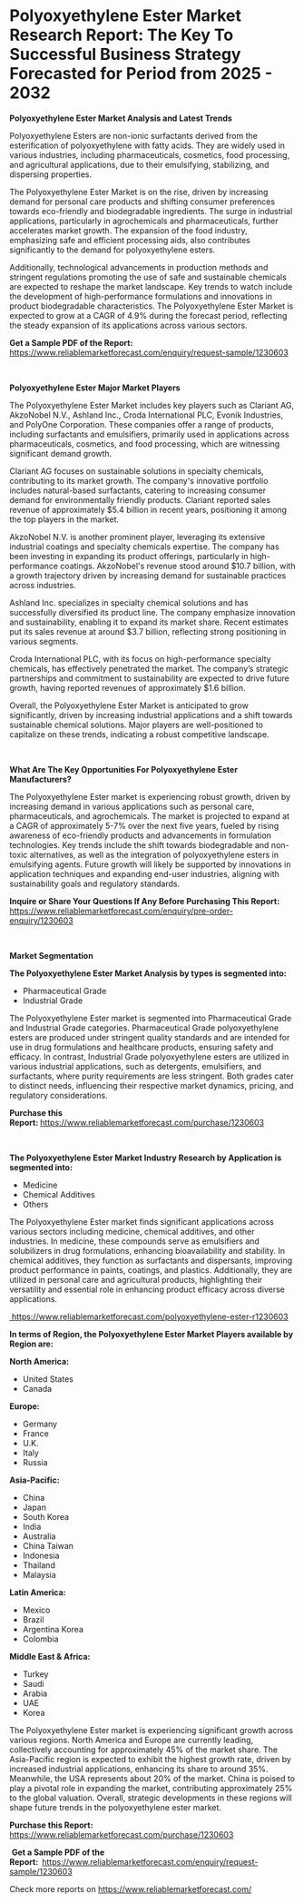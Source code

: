 <p><h1>Polyoxyethylene Ester Market Research Report: The Key To Successful Business Strategy Forecasted for Period from 2025 - 2032</h1></p><p><strong>Polyoxyethylene Ester Market Analysis and Latest Trends</strong></p>
<p><p>Polyoxyethylene Esters are non-ionic surfactants derived from the esterification of polyoxyethylene with fatty acids. They are widely used in various industries, including pharmaceuticals, cosmetics, food processing, and agricultural applications, due to their emulsifying, stabilizing, and dispersing properties. </p><p>The Polyoxyethylene Ester Market is on the rise, driven by increasing demand for personal care products and shifting consumer preferences towards eco-friendly and biodegradable ingredients. The surge in industrial applications, particularly in agrochemicals and pharmaceuticals, further accelerates market growth. The expansion of the food industry, emphasizing safe and efficient processing aids, also contributes significantly to the demand for polyoxyethylene esters.</p><p>Additionally, technological advancements in production methods and stringent regulations promoting the use of safe and sustainable chemicals are expected to reshape the market landscape. Key trends to watch include the development of high-performance formulations and innovations in product biodegradable characteristics. The Polyoxyethylene Ester Market is expected to grow at a CAGR of 4.9% during the forecast period, reflecting the steady expansion of its applications across various sectors.</p></p>
<p><strong>Get a Sample PDF of the Report:&nbsp;</strong> <a href="https://www.reliablemarketforecast.com/enquiry/request-sample/1230603?utm_campaign=3491&utm_medium=2&utm_source=Github&utm_content=ia&utm_term=01042025&utm_id=polyoxyethylene-ester">https://www.reliablemarketforecast.com/enquiry/request-sample/1230603</a></p>
<p>&nbsp;</p>
<p><strong>Polyoxyethylene Ester Major Market Players</strong></p>
<p><p>The Polyoxyethylene Ester Market includes key players such as Clariant AG, AkzoNobel N.V., Ashland Inc., Croda International PLC, Evonik Industries, and PolyOne Corporation. These companies offer a range of products, including surfactants and emulsifiers, primarily used in applications across pharmaceuticals, cosmetics, and food processing, which are witnessing significant demand growth.</p><p>Clariant AG focuses on sustainable solutions in specialty chemicals, contributing to its market growth. The company's innovative portfolio includes natural-based surfactants, catering to increasing consumer demand for environmentally friendly products. Clariant reported sales revenue of approximately $5.4 billion in recent years, positioning it among the top players in the market.</p><p>AkzoNobel N.V. is another prominent player, leveraging its extensive industrial coatings and specialty chemicals expertise. The company has been investing in expanding its product offerings, particularly in high-performance coatings. AkzoNobel's revenue stood around $10.7 billion, with a growth trajectory driven by increasing demand for sustainable practices across industries.</p><p>Ashland Inc. specializes in specialty chemical solutions and has successfully diversified its product line. The company emphasize innovation and sustainability, enabling it to expand its market share. Recent estimates put its sales revenue at around $3.7 billion, reflecting strong positioning in various segments.</p><p>Croda International PLC, with its focus on high-performance specialty chemicals, has effectively penetrated the market. The company’s strategic partnerships and commitment to sustainability are expected to drive future growth, having reported revenues of approximately $1.6 billion.</p><p>Overall, the Polyoxyethylene Ester Market is anticipated to grow significantly, driven by increasing industrial applications and a shift towards sustainable chemical solutions. Major players are well-positioned to capitalize on these trends, indicating a robust competitive landscape.</p></p>
<p>&nbsp;</p>
<p><strong>What Are The Key Opportunities For Polyoxyethylene Ester Manufacturers?</strong></p>
<p><p>The Polyoxyethylene Ester market is experiencing robust growth, driven by increasing demand in various applications such as personal care, pharmaceuticals, and agrochemicals. The market is projected to expand at a CAGR of approximately 5-7% over the next five years, fueled by rising awareness of eco-friendly products and advancements in formulation technologies. Key trends include the shift towards biodegradable and non-toxic alternatives, as well as the integration of polyoxyethylene esters in emulsifying agents. Future growth will likely be supported by innovations in application techniques and expanding end-user industries, aligning with sustainability goals and regulatory standards.</p></p>
<p><strong>Inquire or Share Your Questions If Any Before Purchasing This Report:</strong> <a href="https://www.reliablemarketforecast.com/enquiry/pre-order-enquiry/1230603?utm_campaign=3491&utm_medium=2&utm_source=Github&utm_content=ia&utm_term=01042025&utm_id=polyoxyethylene-ester">https://www.reliablemarketforecast.com/enquiry/pre-order-enquiry/1230603</a></p>
<p>&nbsp;</p>
<p><strong>Market Segmentation</strong></p>
<p><strong>The Polyoxyethylene Ester Market Analysis by types is segmented into:</strong></p>
<p><ul><li>Pharmaceutical Grade</li><li>Industrial Grade</li></ul></p>
<p><p>The Polyoxyethylene Ester market is segmented into Pharmaceutical Grade and Industrial Grade categories. Pharmaceutical Grade polyoxyethylene esters are produced under stringent quality standards and are intended for use in drug formulations and healthcare products, ensuring safety and efficacy. In contrast, Industrial Grade polyoxyethylene esters are utilized in various industrial applications, such as detergents, emulsifiers, and surfactants, where purity requirements are less stringent. Both grades cater to distinct needs, influencing their respective market dynamics, pricing, and regulatory considerations.</p></p>
<p><strong>Purchase this Report:&nbsp;</strong><a href="https://www.reliablemarketforecast.com/purchase/1230603?utm_campaign=3491&utm_medium=2&utm_source=Github&utm_content=ia&utm_term=01042025&utm_id=polyoxyethylene-ester">https://www.reliablemarketforecast.com/purchase/1230603</a></p>
<p>&nbsp;</p>
<p><strong>The Polyoxyethylene Ester Market Industry Research by Application is segmented into:</strong></p>
<p><ul><li>Medicine</li><li>Chemical Additives</li><li>Others</li></ul></p>
<p><p>The Polyoxyethylene Ester market finds significant applications across various sectors including medicine, chemical additives, and other industries. In medicine, these compounds serve as emulsifiers and solubilizers in drug formulations, enhancing bioavailability and stability. In chemical additives, they function as surfactants and dispersants, improving product performance in paints, coatings, and plastics. Additionally, they are utilized in personal care and agricultural products, highlighting their versatility and essential role in enhancing product efficacy across diverse applications.</p></p>
<p><a href="https://www.reliablemarketforecast.com/polyoxyethylene-ester-r1230603?utm_campaign=3491&utm_medium=2&utm_source=Github&utm_content=ia&utm_term=01042025&utm_id=polyoxyethylene-ester">&nbsp;https://www.reliablemarketforecast.com/polyoxyethylene-ester-r1230603</a></p>
<p><strong>In terms of Region, the Polyoxyethylene Ester Market Players available by Region are:</strong></p>
<p>
    <p> <strong> North America: </strong>
        <ul>
            <li>United States</li>
            <li>Canada</li>
        </ul>
        </p> 
    <p> <strong> Europe: </strong>
        <ul>
            <li>Germany</li>
            <li>France</li>
            <li>U.K.</li>
            <li>Italy</li>
            <li>Russia</li>
        </ul>
        </p> 
    <p> <strong> Asia-Pacific: </strong>
        <ul>
            <li>China</li>
            <li>Japan</li>
            <li>South Korea</li>
            <li>India</li>
            <li>Australia</li>
            <li>China Taiwan</li>
            <li>Indonesia</li>
            <li>Thailand</li>
            <li>Malaysia</li>
        </ul>
        </p> 
    <p> <strong> Latin America: </strong>
        <ul>
            <li>Mexico</li>
            <li>Brazil</li>
            <li>Argentina Korea</li>
            <li>Colombia</li>
        </ul>
        </p> 
    <p> <strong> Middle East & Africa: </strong>
        <ul>
            <li>Turkey</li>
            <li>Saudi</li>
            <li>Arabia</li>
            <li>UAE</li>
            <li>Korea</li>
        </ul>
    </p>
    </p>
<p><p>The Polyoxyethylene Ester market is experiencing significant growth across various regions. North America and Europe are currently leading, collectively accounting for approximately 45% of the market share. The Asia-Pacific region is expected to exhibit the highest growth rate, driven by increased industrial applications, enhancing its share to around 35%. Meanwhile, the USA represents about 20% of the market. China is poised to play a pivotal role in expanding the market, contributing approximately 25% to the global valuation. Overall, strategic developments in these regions will shape future trends in the polyoxyethylene ester market.</p></p>
<p><strong>Purchase this Report: </strong><a href="https://www.reliablemarketforecast.com/purchase/1230603?utm_campaign=3491&utm_medium=2&utm_source=Github&utm_content=ia&utm_term=01042025&utm_id=polyoxyethylene-ester">https://www.reliablemarketforecast.com/purchase/1230603</a></p>
<p>&nbsp;<strong>Get a Sample PDF of the Report:&nbsp;&nbsp;</strong><a href="https://www.reliablemarketforecast.com/enquiry/request-sample/1230603?utm_campaign=3491&utm_medium=2&utm_source=Github&utm_content=ia&utm_term=01042025&utm_id=polyoxyethylene-ester">https://www.reliablemarketforecast.com/enquiry/request-sample/1230603</a></p>
<p><strong></strong></p>
<p>Check more reports on <a href="https://www.reliablemarketforecast.com/?utm_campaign=3491&utm_medium=2&utm_source=Github&utm_content=ia&utm_term=01042025&utm_id=polyoxyethylene-ester">https://www.reliablemarketforecast.com/</a></p>